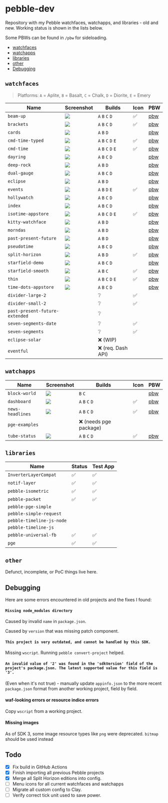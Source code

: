 # pebble-dev

Repository with my Pebble watchfaces, watchapps, and libraries - old and new.
Working status is shown in the lists below.

Some PBWs can be found in `/pbw` for sideloading.

- [watchfaces](#watchfaces)
- [watchapps](#watchapps)
- [libraries](#libraries)
- [other](#other)
- [Debugging](#debugging)


## `watchfaces`

> Platforms: `A` = Aplite, `B` = Basalt, `C` = Chalk, `D` = Diorite, `E` = Emery

| Name                           | Screenshot                                                                    | Builds              | Icon | PBW                                |
|--------------------------------|-------------------------------------------------------------------------------|---------------------|------|------------------------------------|
| `beam-up`                      | ![](watchfaces/beam-up/screenshots/aplite.png)                                | `A` `B` `C` `D`     | ✅    | [pbw](pbw/beam-up.pbw)             |
| `brackets`                     | ![](watchfaces/brackets/screenshots/aplite.png)                               | `A` `B` `C` `D`     | ✅    | [pbw](pbw/brackets.pbw)            |
| `cards`                        | ![](watchfaces/cards/screenshots/diorite.png)                                 | `A` `B` `D`         |      | [pbw](pbw/cards.pbw)               |
| `cmd-time-typed`               | ![](watchfaces/cmd-time-typed/screenshots/diorite.png)                        | `A` `B` `C` `D` `E` | ✅    | [pbw](pbw/cmd-time-typed.pbw)      |
| `cmd-time`                     | ![](watchfaces/cmd-time/screenshots/diorite.png)                              | `A` `B` `C` `D` `E` | ✅    | [pbw](pbw/cmd-time.pbw)            |
| `dayring`                      | ![](watchfaces/dayring/screenshots/basalt.png)                                | `A` `B` `C` `D`     |      | [pbw](pbw/dayring.pbw)             |
| `deep-rock`                    | ![](watchfaces/deep-rock/screenshots/basalt.png)                              | `A` `B` `D`         |      | [pbw](pbw/deep-rock.pbw)           |
| `dual-gauge`                   | ![](watchfaces/dual-gauge/screenshots/basalt.png)                             | `A` `B` `C` `D`     |      | [pbw](pbw/dual-gauge.pbw)          |
| `eclipse`                      | ![](watchfaces/eclipse/screenshots/pebble-screenshot_2014-03-25_12-39-28.png) | `A` `B` `D`         |      | [pbw](pbw/eclipse.pbw)             |
| `events`                       | ![](watchfaces/events/screenshots/aplite.png)                                 | `A` `B` `D` `E`     | ✅    | [pbw](pbw/events.pbw)              |
| `hollywatch`                   | ![](watchfaces/hollywatch/screenshots/basalt.png)                             | `A` `B` `C` `D`     |      | [pbw](pbw/hollywatch.pbw)          |
| `index`                        | ![](watchfaces/index/screenshots/aplite.png)                                  | `A` `B` `C` `D`     |      | [pbw](pbw/index.pbw)               |
| `isotime-appstore`             | ![](watchfaces/isotime-appstore/screenshots/yellow.png)                       | `A` `B` `C` `D` `E` | ✅    | [pbw](pbw/isotime.pbw)             |
| `kitty-watchface`              | ![](watchfaces/kitty-watchface/screenshots/aplite.png)                        | `A` `B` `D`         |      | [pbw](pbw/kitty-watchface.pbw)     |
| `morndas`                      | ![](watchfaces/morndas/screenshots/basalt.png)                                | `A` `B` `D`         |      | [pbw](pbw/morndas.pbw)             |
| `past-present-future`          | ![](watchfaces/past-present-future/screenshots/aplite.png)                    | `A` `B` `D`         |      | [pbw](pbw/past-present-future.pbw) |
| `pseudotime`                   | ![](watchfaces/pseudotime/screenshots/basalt.png)                             | `A` `B` `C` `D`     |      | [pbw](pbw/pseudotime.pbw)          |
| `split-horizon`                | ![](watchfaces/split-horizon/screenshots/diorite.png)                         | `A` `B` `D`         | ✅    | [pbw](pbw/split-horizon.pbw)       |
| `starfield-demo`               | ![](watchfaces/starfield-demo/screenshots/aplite.png)                         | `A` `B` `C` `D`     |      | [pbw](pbw/starfield-demo.pbw)      |
| `starfield-smooth`             | ![](watchfaces/starfield-smooth/screenshots/aplite.png)                       | `A` `B` `C`         | ✅    | [pbw](pbw/starfield-smooth.pbw)    |
| `thin`                         | ![](watchfaces/thin/screenshots/basalt.png)                                   | `A` `B` `C` `D` `E` | ✅    | [pbw](pbw/thin.pbw)                |
| `time-dots-appstore`           | ![](watchfaces/time-dots-appstore/screenshots/basalt1.png)                    | `A` `B` `C` `D`     |      | [pbw](pbw/time-dots-appstore.pbw)  |
| `divider-large-2`              |                                                                               | ❔                   | ✅    |                                    |
| `divider-small-2`              |                                                                               | ❔                   | ✅    |                                    |
| `past-present-future-extended` |                                                                               | ❔                   |      |                                    |
| `seven-segments-date`          |                                                                               | ❔                   | ✅    |                                    |
| `seven-segments`               |                                                                               | ❔                   | ✅    |                                    |
| `eclipse-solar`                |                                                                               | ❌ (WIP)             |      |                                    |
| `eventful`                     |                                                                               | ❌ (req. Dash API)   |      |                                    |


## `watchapps`

| Name             | Screenshot                                              | Builds                | Icon | PBW                           |
|------------------|---------------------------------------------------------|-----------------------|------|-------------------------------|
| `block-world`    | ![](watchapps/block-world/screenshots/basalt.png)       | `B` `C`               |      | [pbw](pbw/block-world.pbw)    |
| `dashboard`      | ![](watchapps/dashboard/assets/screenshots/basalt1.png) | `A` `B` `C` `D`       | ✅    | [pbw](pbw/dashboard.pbw)      |
| `news-headlines` | ![](watchapps/news-headlines/screenshots/basalt.png)    | `A` `B` `C` `D`       | ✅    | [pbw](pbw/news-headlines.pbw) |
| `pge-examples`   |                                                         | ❌ (needs pge package) |      |                               |
| `tube-status`    | ![](watchapps/tube-status/screenshots/basalt.png)       | `A` `B` `C` `D`       | ✅    | [pbw](pbw/tube-status.pbw)    |

## `libraries`

| Name                      | Status | Test App |
|---------------------------|--------|----------|
| `InverterLayerCompat`     | ✅      | ✅        |
| `notif-layer`             | ✅      | ✅        |
| `pebble-isometric`        | ✅      | ✅        |
| `pebble-packet`           | ✅      | ✅        |
| `pebble-pge-simple`       |        |          |
| `pebble-simple-request`   |        |          |
| `pebble-timeline-js-node` |        |          |
| `pebble-timeline-js`      |        |          |
| `pebble-universal-fb`     | ✅      | ✅        |
| `pge`                     | ✅      | ✅        |

## `other`

Defunct, incomplete, or PoC things live here.

## Debugging

Here are some errors encountered in old projects and the fixes I found:

#### `Missing node_modules directory`

Caused by invalid `name` in `package.json`.

Caused by `version` that was missing patch component.

#### `This project is very outdated, and cannot be handled by this SDK.`

Missing `wscript`. Running `pebble convert-project` helped.

#### `An invalid value of '2' was found in the 'sdkVersion' field of the project's package.json. The latest supported value for this field is '3'.`

(Even when it's not true) - manually update `appinfo.json` to the more recent
`package.json` format from another working project, field by field.

#### waf-looking errors or resource indice errors

Copy `wscript` from a working project.

#### Missing images

As of SDK 3, some image resource types like `png` were deprecated. `bitmap`
should be used instead

## Todo

- [x] Fix build in GitHub Actions
- [x] Finish importing all previous Pebble projects
- [x] Merge all Split Horizon editions into config.
- [ ] Menu icons for all current watchfaces and watchapps
- [ ] Migrate all custom config to Clay.
- [ ] Verify correct tick unit used to save power.
